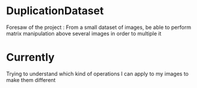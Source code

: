 # DuplicationDataset
Foresaw of the project : From a small dataset of images, be able to perform matrix manipulation above several images in order to multiple it 
# Currently 
Trying to understand which kind of operations I can apply to my images to make them different 
